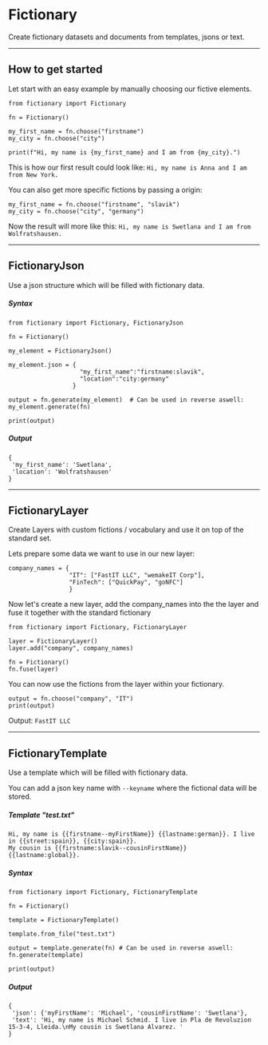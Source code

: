 # Fictionary
Create fictionary datasets and documents from templates, jsons or text. 

---
## How to get started

Let start with an easy example by manually choosing our fictive elements.

```
from fictionary import Fictionary

fn = Fictionary()

my_first_name = fn.choose("firstname")
my_city = fn.choose("city")

print(f"Hi, my name is {my_first_name} and I am from {my_city}.")
```

This is how our first result could look like: 
``Hi, my name is Anna and I am from New York.``


You can also get more specific fictions by passing a origin:
```
my_first_name = fn.choose("firstname", "slavik")
my_city = fn.choose("city", "germany")
```
Now the result will more like this:
``Hi, my name is Swetlana and I am from Wolfratshausen.``




---
## FictionaryJson
Use a json structure which will be filled with fictionary data. 

##### Syntax
```
from fictionary import Fictionary, FictionaryJson

fn = Fictionary()

my_element = FictionaryJson()

my_element.json = {
                    "my_first_name":"firstname:slavik",
                    "location":"city:germany"
                  }

output = fn.generate(my_element)  # Can be used in reverse aswell: my_element.generate(fn)

print(output)
```

##### Output
```
{
 'my_first_name': 'Swetlana', 
 'location': 'Wolfratshausen'
}
```


---
## FictionaryLayer
Create Layers with custom fictions / vocabulary and use it on top of the standard set.

Lets prepare some data we want to use in our new layer:
```
company_names = {
                 "IT": ["FastIT LLC", "wemakeIT Corp"],
                 "FinTech": ["QuickPay", "goNFC"]
                 }
```

Now let's create a new layer, add the company_names into the the layer and fuse it together with the standard fictionary
```
from fictionary import Fictionary, FictionaryLayer

layer = FictionaryLayer()
layer.add("company", company_names)

fn = Fictionary()
fn.fuse(layer)
```


You can now use the fictions from the layer within your fictionary.
```
output = fn.choose("company", "IT")
print(output)
```
Output: ``FastIT LLC``






---
## FictionaryTemplate
Use a template which will be filled with fictionary data.

You can add a json key name with ``--keyname`` where the fictional data will be stored.

##### Template "test.txt"
```
Hi, my name is {{firstname--myFirstName}} {{lastname:german}}. I live in {{street:spain}}, {{city:spain}}.
My cousin is {{firstname:slavik--cousinFirstName}} {{lastname:global}}. 
```


##### Syntax
```
from fictionary import Fictionary, FictionaryTemplate

fn = Fictionary()

template = FictionaryTemplate()

template.from_file("test.txt") 

output = template.generate(fn) # Can be used in reverse aswell: fn.generate(template)

print(output)
```


##### Output
```
{
 'json': {'myFirstName': 'Michael', 'cousinFirstName': 'Swetlana'}, 
 'text': 'Hi, my name is Michael Schmid. I live in Pla de Revoluzion 15-3-4, Lleida.\nMy cousin is Swetlana Alvarez. '
}
```
